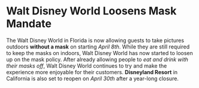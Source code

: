 # Walt Disney World Loosens Mask Mandate

The Walt Disney World in Florida is now allowing guests to take pictures outdoors **without a mask** on starting *April 8th*. While they are still required to keep the masks on indoors, Walt Disney World has now started to loosen up on the mask policy. After already allowing people to *eat and drink with their masks off*, Walt Disney World continues to try and make the experience more enjoyable for their customers. **Disneyland Resort** in California is also set to reopen on *April 30th* after a year-long closure.
